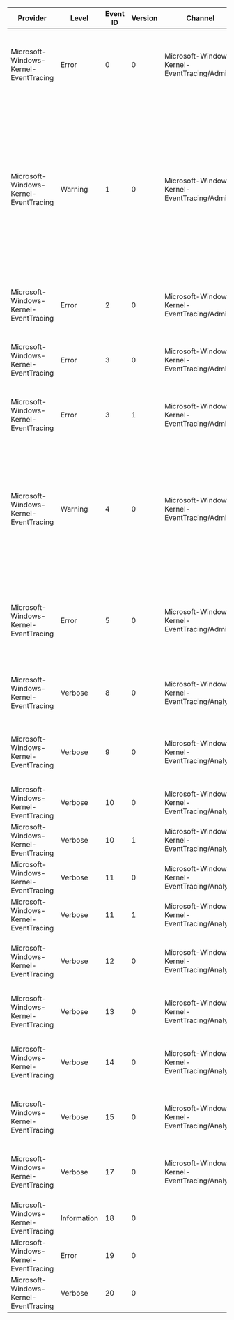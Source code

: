 Provider                               |  Level        |  Event ID  |  Version  |  Channel                                         |  Task         |  Opcode                 |  Keyword     |  Message
---------------------------------------|---------------|------------|-----------|--------------------------------------------------|---------------|-------------------------|--------------|-----------------------------------------------------------------------------------------------------------------------------------------------------------------------------------------------------------------------------------------------------------------------------------------------------
Microsoft-Windows-Kernel-EventTracing  |  Error        |  0         |  0        |  Microsoft-Windows-Kernel-EventTracing/Admin     |  Logging      |  Write Buffer           |  Session     |  Session '{SessionName}' failed to write to log file '{FileName}' with the following error: {ErrorCode}
Microsoft-Windows-Kernel-EventTracing  |  Warning      |  1         |  0        |  Microsoft-Windows-Kernel-EventTracing/Admin     |  Logging      |  Write Buffer           |  Session     |  The backing-file for the real-time session '{SessionName}' has reached its maximum size. As a result; new events will not be logged to this session until space becomes available. This error is often caused by starting a trace session in real-time mode without having any real-time consumers.
Microsoft-Windows-Kernel-EventTracing  |  Error        |  2         |  0        |  Microsoft-Windows-Kernel-EventTracing/Admin     |  Session      |  Start                  |  Session     |  Session '{SessionName}' failed to start with the following error: {ErrorCode}
Microsoft-Windows-Kernel-EventTracing  |  Error        |  3         |  0        |  Microsoft-Windows-Kernel-EventTracing/Admin     |  Session      |  Stop                   |  Session     |  Session '{SessionName}' stopped due to the following error: {ErrorCode}
Microsoft-Windows-Kernel-EventTracing  |  Error        |  3         |  1        |  Microsoft-Windows-Kernel-EventTracing/Admin     |  Session      |  Stop                   |  Session     |  Session '{SessionName}' stopped due to the following error: {ErrorCode}
Microsoft-Windows-Kernel-EventTracing  |  Warning      |  4         |  0        |  Microsoft-Windows-Kernel-EventTracing/Admin     |  Logging      |  Write Buffer           |  Session     |  The maximum file size for session '{SessionName}' has been reached. As a result; events might be lost (not logged) to file '{FileName}'. The maximum files size is currently set to {MaxFileSize} bytes.
Microsoft-Windows-Kernel-EventTracing  |  Error        |  5         |  0        |  Microsoft-Windows-Kernel-EventTracing/Admin     |  Logging      |  File Switch            |  Session     |  An error was encountered while tracing session '{FileName}' was switching to the '{SessionName}' event log file. Error: {ErrorCode}
Microsoft-Windows-Kernel-EventTracing  |  Verbose      |  8         |  0        |  Microsoft-Windows-Kernel-EventTracing/Analytic  |  Provider     |  Register               |  Provider    |  Provider {ProviderName} was registered with Event Tracing for Windows.
Microsoft-Windows-Kernel-EventTracing  |  Verbose      |  9         |  0        |  Microsoft-Windows-Kernel-EventTracing/Analytic  |  Provider     |  Unregister             |  Provider    |  Provider {ProviderName} was unregistered from Event Tracing for Windows.
Microsoft-Windows-Kernel-EventTracing  |  Verbose      |  10        |  0        |  Microsoft-Windows-Kernel-EventTracing/Analytic  |  Session      |  Start                  |  Session     |  Session '{SessionName}' was started.
Microsoft-Windows-Kernel-EventTracing  |  Verbose      |  10        |  1        |  Microsoft-Windows-Kernel-EventTracing/Analytic  |  Session      |  Start                  |  Session     |  Session '{SessionName}' was started.
Microsoft-Windows-Kernel-EventTracing  |  Verbose      |  11        |  0        |  Microsoft-Windows-Kernel-EventTracing/Analytic  |  Session      |  Stop                   |  Session     |  Session '{SessionName}' was stopped.
Microsoft-Windows-Kernel-EventTracing  |  Verbose      |  11        |  1        |  Microsoft-Windows-Kernel-EventTracing/Analytic  |  Session      |  Stop                   |  Session     |  Session '{SessionName}' was stopped.
Microsoft-Windows-Kernel-EventTracing  |  Verbose      |  12        |  0        |  Microsoft-Windows-Kernel-EventTracing/Analytic  |  Session      |  Configure              |  Session     |  The configuration of session '{SessionName}' has been modified.
Microsoft-Windows-Kernel-EventTracing  |  Verbose      |  13        |  0        |  Microsoft-Windows-Kernel-EventTracing/Analytic  |  Session      |  Flush                  |  Session     |  The events from session '{SessionName}' have been flushed.
Microsoft-Windows-Kernel-EventTracing  |  Verbose      |  14        |  0        |  Microsoft-Windows-Kernel-EventTracing/Analytic  |  Provider     |  Enable                 |  Provider    |  Provider {ProviderName} has been enabled to session '{SessionName}'.
Microsoft-Windows-Kernel-EventTracing  |  Verbose      |  15        |  0        |  Microsoft-Windows-Kernel-EventTracing/Analytic  |  Provider     |  Disable                |  Provider    |  Provider {ProviderName} is no longer enabled to session '{SessionName}'.
Microsoft-Windows-Kernel-EventTracing  |  Verbose      |  17        |  0        |  Microsoft-Windows-Kernel-EventTracing/Analytic  |  Session      |  Configure              |  Session     |  The security descriptor for session '{SessionName}' has been updated.
Microsoft-Windows-Kernel-EventTracing  |  Information  |  18        |  0        |                                                  |  Stack Trace  |  User Mode Stack Trace  |              |
Microsoft-Windows-Kernel-EventTracing  |  Error        |  19        |  0        |                                                  |  Lost Event   |                         |  Lost Event  |
Microsoft-Windows-Kernel-EventTracing  |  Verbose      |  20        |  0        |                                                  |  Session      |                         |  Session     |